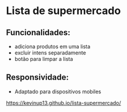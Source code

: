# Lista de supermercado
## Funcionalidades:
- adiciona produtos em uma lista
- excluir intens separadamente
- botão para limpar a lista

## Responsividade:
- Adaptado para dispositivos mobiles


https://kevinup13.github.io/lista-supermercado/
